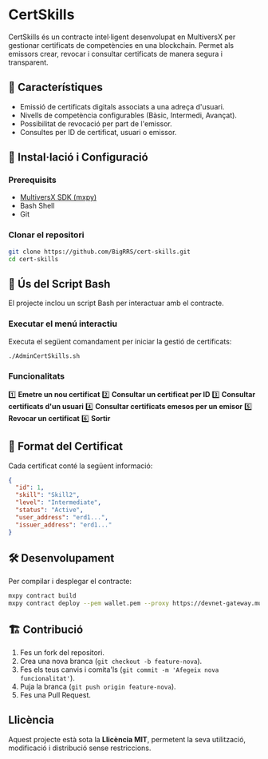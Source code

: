 # CertSkills

CertSkills és un contracte intel·ligent desenvolupat en MultiversX per gestionar certificats de competències en una blockchain. Permet als emissors crear, revocar i consultar certificats de manera segura i transparent.

## 📌 Característiques
- Emissió de certificats digitals associats a una adreça d'usuari.
- Nivells de competència configurables (Bàsic, Intermedi, Avançat).
- Possibilitat de revocació per part de l'emissor.
- Consultes per ID de certificat, usuari o emissor.

## 🚀 Instal·lació i Configuració
### Prerequisits
- [MultiversX SDK (mxpy)](https://github.com/multiversx/mx-sdk-py-cli)
- Bash Shell
- Git

### Clonar el repositori
```bash
git clone https://github.com/BigRRS/cert-skills.git
cd cert-skills
```

## 🔧 Ús del Script Bash
El projecte inclou un script Bash per interactuar amb el contracte.

### Executar el menú interactiu
Executa el següent comandament per iniciar la gestió de certificats:
```sh
./AdminCertSkills.sh
```

### Funcionalitats
1️⃣ **Emetre un nou certificat**
2️⃣ **Consultar un certificat per ID**
3️⃣ **Consultar certificats d'un usuari**
4️⃣ **Consultar certificats emesos per un emisor**
5️⃣ **Revocar un certificat**
6️⃣ **Sortir**



## 📜 Format del Certificat
Cada certificat conté la següent informació:
```json
{
  "id": 1,
  "skill": "Skill2",
  "level": "Intermediate",
  "status": "Active",
  "user_address": "erd1...",
  "issuer_address": "erd1..."
}
```

## 🛠 Desenvolupament
Per compilar i desplegar el contracte:
```bash
mxpy contract build
mxpy contract deploy --pem wallet.pem --proxy https://devnet-gateway.multiversx.com
```

## 🏗 Contribució
1. Fes un fork del repositori.
2. Crea una nova branca (`git checkout -b feature-nova`).
3. Fes els teus canvis i comita'ls (`git commit -m 'Afegeix nova funcionalitat'`).
4. Puja la branca (`git push origin feature-nova`).
5. Fes una Pull Request.

## Llicència
Aquest projecte està sota la **Llicència MIT**, permetent la seva utilització, modificació i distribució sense restriccions.



